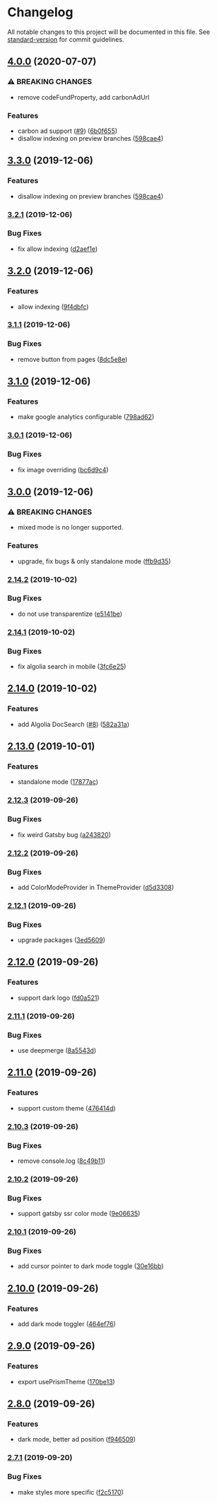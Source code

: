 # Changelog

All notable changes to this project will be documented in this file. See [standard-version](https://github.com/conventional-changelog/standard-version) for commit guidelines.

## [4.0.0](https://github.com/smooth-code/smooth-doc/compare/v3.3.0...v4.0.0) (2020-07-07)


### ⚠ BREAKING CHANGES

* remove codeFundProperty, add carbonAdUrl

### Features

* carbon ad support ([#9](https://github.com/smooth-code/smooth-doc/issues/9)) ([6b0f655](https://github.com/smooth-code/smooth-doc/commit/6b0f655bca8d747ceee3bc9ab330a1ed7f9f00df))
* disallow indexing on preview branches ([598cae4](https://github.com/smooth-code/smooth-doc/commit/598cae4562c59af8322dc5d01a5c1930021d23a9))

## [3.3.0](https://github.com/smooth-code/smooth-doc/compare/v3.2.1...v3.3.0) (2019-12-06)


### Features

* disallow indexing on preview branches ([598cae4](https://github.com/smooth-code/smooth-doc/commit/598cae4562c59af8322dc5d01a5c1930021d23a9))

### [3.2.1](https://github.com/smooth-code/smooth-doc/compare/v3.2.0...v3.2.1) (2019-12-06)


### Bug Fixes

* fix allow indexing ([d2aef1e](https://github.com/smooth-code/smooth-doc/commit/d2aef1e61aadb5aa3ed8bdd5914ab0db4a8144f1))

## [3.2.0](https://github.com/smooth-code/smooth-doc/compare/v3.1.1...v3.2.0) (2019-12-06)


### Features

* allow indexing ([9f4dbfc](https://github.com/smooth-code/smooth-doc/commit/9f4dbfcbcf6d3d09bc3d4ca46c9ea3dc8e93c660))

### [3.1.1](https://github.com/smooth-code/smooth-doc/compare/v3.1.0...v3.1.1) (2019-12-06)


### Bug Fixes

* remove button from pages ([8dc5e8e](https://github.com/smooth-code/smooth-doc/commit/8dc5e8e3129be70e02a133c7f319e285ad5b9f9e))

## [3.1.0](https://github.com/smooth-code/smooth-doc/compare/v3.0.1...v3.1.0) (2019-12-06)


### Features

* make google analytics configurable ([798ad62](https://github.com/smooth-code/smooth-doc/commit/798ad627fb02d650e49af93469e5d7853501eea5))

### [3.0.1](https://github.com/smooth-code/smooth-doc/compare/v3.0.0...v3.0.1) (2019-12-06)


### Bug Fixes

* fix image overriding ([bc6d9c4](https://github.com/smooth-code/smooth-doc/commit/bc6d9c4899469402d3affa63023b5c09a632be65))

## [3.0.0](https://github.com/smooth-code/smooth-doc/compare/v2.14.2...v3.0.0) (2019-12-06)


### ⚠ BREAKING CHANGES

* mixed mode is no longer supported.

### Features

* upgrade, fix bugs & only standalone mode ([ffb9d35](https://github.com/smooth-code/smooth-doc/commit/ffb9d35cc4698b007f3950bf4aa251ae4fadcb87))

### [2.14.2](https://github.com/smooth-code/smooth-doc/compare/v2.14.1...v2.14.2) (2019-10-02)


### Bug Fixes

* do not use transparentize ([e5141be](https://github.com/smooth-code/smooth-doc/commit/e5141be))

### [2.14.1](https://github.com/smooth-code/smooth-doc/compare/v2.14.0...v2.14.1) (2019-10-02)


### Bug Fixes

* fix algolia search in mobile ([3fc6e25](https://github.com/smooth-code/smooth-doc/commit/3fc6e25))

## [2.14.0](https://github.com/smooth-code/smooth-doc/compare/v2.13.0...v2.14.0) (2019-10-02)


### Features

* add Algolia DocSearch ([#8](https://github.com/smooth-code/smooth-doc/issues/8)) ([582a31a](https://github.com/smooth-code/smooth-doc/commit/582a31a))

## [2.13.0](https://github.com/smooth-code/smooth-doc/compare/v2.12.3...v2.13.0) (2019-10-01)


### Features

* standalone mode ([17877ac](https://github.com/smooth-code/smooth-doc/commit/17877ac))

### [2.12.3](https://github.com/smooth-code/smooth-doc/compare/v2.12.2...v2.12.3) (2019-09-26)


### Bug Fixes

* fix weird Gatsby bug ([a243820](https://github.com/smooth-code/smooth-doc/commit/a243820))

### [2.12.2](https://github.com/smooth-code/smooth-doc/compare/v2.12.1...v2.12.2) (2019-09-26)


### Bug Fixes

* add ColorModeProvider in ThemeProvider ([d5d3308](https://github.com/smooth-code/smooth-doc/commit/d5d3308))

### [2.12.1](https://github.com/smooth-code/smooth-doc/compare/v2.12.0...v2.12.1) (2019-09-26)


### Bug Fixes

* upgrade packages ([3ed5609](https://github.com/smooth-code/smooth-doc/commit/3ed5609))

## [2.12.0](https://github.com/smooth-code/smooth-doc/compare/v2.11.1...v2.12.0) (2019-09-26)


### Features

* support dark logo ([fd0a521](https://github.com/smooth-code/smooth-doc/commit/fd0a521))

### [2.11.1](https://github.com/smooth-code/smooth-doc/compare/v2.11.0...v2.11.1) (2019-09-26)


### Bug Fixes

* use deepmerge ([8a5543d](https://github.com/smooth-code/smooth-doc/commit/8a5543d))

## [2.11.0](https://github.com/smooth-code/smooth-doc/compare/v2.10.3...v2.11.0) (2019-09-26)


### Features

* support custom theme ([476414d](https://github.com/smooth-code/smooth-doc/commit/476414d))

### [2.10.3](https://github.com/smooth-code/smooth-doc/compare/v2.10.2...v2.10.3) (2019-09-26)


### Bug Fixes

* remove console.log ([8c49b11](https://github.com/smooth-code/smooth-doc/commit/8c49b11))

### [2.10.2](https://github.com/smooth-code/smooth-doc/compare/v2.10.1...v2.10.2) (2019-09-26)


### Bug Fixes

* support gatsby ssr color mode ([9e06635](https://github.com/smooth-code/smooth-doc/commit/9e06635))

### [2.10.1](https://github.com/smooth-code/smooth-doc/compare/v2.10.0...v2.10.1) (2019-09-26)


### Bug Fixes

* add cursor pointer to dark mode toggle ([30e16bb](https://github.com/smooth-code/smooth-doc/commit/30e16bb))

## [2.10.0](https://github.com/smooth-code/smooth-doc/compare/v2.9.0...v2.10.0) (2019-09-26)


### Features

* add dark mode toggler ([464ef76](https://github.com/smooth-code/smooth-doc/commit/464ef76))

## [2.9.0](https://github.com/smooth-code/smooth-doc/compare/v2.8.0...v2.9.0) (2019-09-26)


### Features

* export usePrismTheme ([170be13](https://github.com/smooth-code/smooth-doc/commit/170be13))

## [2.8.0](https://github.com/smooth-code/smooth-doc/compare/v2.7.1...v2.8.0) (2019-09-26)


### Features

* dark mode, better ad position ([f946509](https://github.com/smooth-code/smooth-doc/commit/f946509))

### [2.7.1](https://github.com/smooth-code/smooth-doc/compare/v2.7.0...v2.7.1) (2019-09-20)


### Bug Fixes

* make styles more specific ([f2c5170](https://github.com/smooth-code/smooth-doc/commit/f2c5170))
